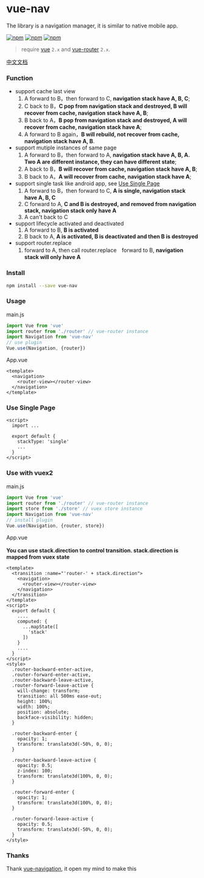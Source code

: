 # vue-nav

The library is a navigation manager, it is similar to native mobile app. 

[![npm](https://img.shields.io/npm/v/vue-nav.svg)](https://www.npmjs.com/package/vue-nav)
[![npm](https://img.shields.io/npm/dm/vue-nav.svg)](https://www.npmjs.com/package/vue-nav)
[![npm](https://img.shields.io/npm/l/vue-nav.svg)](https://www.npmjs.com/package/vue-nav)

> require [vue](https://github.com/vuejs/vue) `2.x` and [vue-router](https://github.com/vuejs/vue-router) `2.x`.

[中文文档](https://github.com/nearspears/vue-nav/blob/master/README_CN.md)

### Function
- support cache last view
  1. A forward to B，then forward to C, **navigation stack have A, B, C**;
  2. C back to B，**C pop from navigation stack and destroyed, B will recover from cache, navigation stack have A, B**;
  3. B back to A，**B pop from navigation stack and destroyed, A will recover from cache, navigation stack have A**;
  4. A forward to B again，**B will rebuild, not recover from cache, navigation stack have A, B**.
- support mutiple instances of same page
  1. A forward to B，then forward to A, **navigation stack have A, B, A. Two A are different instance, they can have different state**;
  2. A back to B，**B will recover from cache, navigation stack have A, B**;
  3. B back to A，**A will recover from cache, navigation stack have A**;
- support single task like android app, see [Use Single Page](#jump)
  1. A forward to B，then forward to C, **A is single, navigation stack have A, B, C**
  2. C forward to A, **C and B is destroyed, and removed from navigation stack, navigation stack only have A**
  3. A can't back to C
- support lifecycle activated and deactivated
  1. A forward to B, **B is activated**
  2. B back to A, **A is activated, B is deactivated and then B is destroyed**
- support router.replace 
  1. forward to A, then call router.replace　forward to B, **navigation stack will only have A**
  
### Install
```bash
npm install --save vue-nav
```

### Usage
main.js

```javascript
import Vue from 'vue'
import router from './router' // vue-router instance
import Navigation from 'vue-nav'
// use plugin
Vue.use(Navigation, {router})
```
App.vue

```vue
<template>
  <navigation>
    <router-view></router-view>
  </navigation>
</template>
```
### <span id="jump">Use Single Page</span>
```vue
<script>
  import ...

  export default {
    stackType: 'single'
    ...
  }
</script>
```

### Use with vuex2

main.js

```javascript
import Vue from 'vue'
import router from './router' // vue-router instance
import store from './store' // vuex store instance
import Navigation from 'vue-nav'
// install plugin
Vue.use(Navigation, {router, store})
```

App.vue<br/><br/>
**You can use stack.direction to control transition. stack.direction is mapped from vuex state**
```vue
<template>
  <transition :name="'router-' + stack.direction">
    <navigation>
      <router-view></router-view>
    </navigation>
  </transition>
</template>
<script>
  export default {
    ....
    computed: {
      ...mapState([
        'stack'
      ])
    }
    ....
  }
</script>
<style>
  .router-backward-enter-active,
  .router-forward-enter-active,
  .router-backward-leave-active,
  .router-forward-leave-active {
    will-change: transform;
    transition: all 500ms ease-out;
    height: 100%;
    width: 100%;
    position: absolute;
    backface-visibility: hidden;
  }

  .router-backward-enter {
    opacity: 1;
    transform: translate3d(-50%, 0, 0);
  }

  .router-backward-leave-active {
    opacity: 0.5;
    z-index: 100;
    transform: translate3d(100%, 0, 0);
  }

  .router-forward-enter {
    opacity: 1;
    transform: translate3d(100%, 0, 0);
  }

  .router-forward-leave-active {
    opacity: 0.5;
    transform: translate3d(-50%, 0, 0);
  }
</style>
```

### Thanks
Thank [vue-navigation](https://github.com/zack24q/vue-navigation), it open my mind to make this
